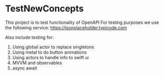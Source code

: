 # TestNewConcepts

 This project is to test functionality of OpenAPI
 For testing purposes we use the following service: https://jsonplaceholder.typicode.com

Also include testing for:
1. Using global actor to replace singletons
2. Using metal to do button animations
3. Using actors to handle info to swift ui
4. MVVM and observables
5. async await
